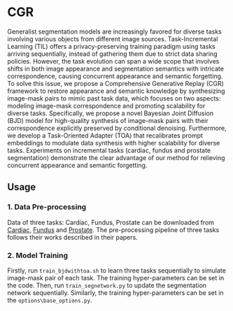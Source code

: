 # CGR
Generalist segmentation models are increasingly favored for diverse tasks involving various objects from different image sources.
Task-Incremental Learning (TIL) offers a privacy-preserving training paradigm using tasks arriving sequentially, instead of gathering them due to strict data sharing policies.
However, the task evolution can span a wide scope that involves shifts in both image appearance and segmentation semantics with intricate correspondence, causing concurrent appearance and semantic forgetting.
To solve this issue, we propose a Comprehensive Generative Replay (CGR) framework to restore appearance and semantic knowledge by synthesizing image-mask pairs to mimic past task data, which focuses on two aspects: modeling image-mask correspondence and promoting scalability for diverse tasks.
Specifically, we propose a novel Bayesian Joint Diffusion (BJD) model for high-quality synthesis of image-mask pairs with their correspondence explicitly preserved by conditional denoising.
Furthermore, we develop a Task-Oriented Adapter (TOA) that recalibrates prompt embeddings to modulate data synthesis with higher scalability for diverse tasks.
Experiments on incremental tasks (cardiac, fundus and prostate segmentation) demonstrate the clear advantage of our method for relieving concurrent appearance and semantic forgetting.

## Usage

### 1. Data Pre-processing
Data of three tasks: Cardiac, Fundus, Prostate can be downloaded from [Cardiac](https://www.ub.edu/mnms/), [Fundus](https://ieeexplore.ieee.org/document/9163289) and [Prostate](https://ieeexplore.ieee.org/document/9000851). The pre-processing pipeline of three tasks follows their works described in their papers.

### 2. Model Training
Firstly, run `train_bjdwithtoa.sh` to learn three tasks sequentially to simulate image-mask pair of each task. The training hyper-parameters can be set in the code. Then, run `train_segnetwork.py` to update the segmentation network sequentially. Similarly, the training hyper-parameters can be set in the `options\base_options.py`.
